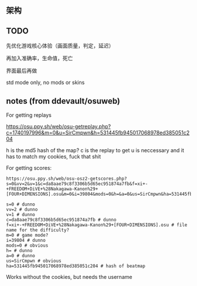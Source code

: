 ## 架构



## TODO

先优化游戏核心体验（画面质量，判定，延迟）

再加入准确率，生命值，死亡

界面最后再做

std mode only, no mods or skins

## notes (from ddevault/osuweb)

For getting replays

https://osu.ppy.sh/web/osu-getreplay.php?c=1740197996&m=0&u=SirCmpwn&h=531445fb945017068978ed385051c204

h is the md5 hash of the map?
c is the replay to get
u is neccessary and it has to match my cookies, fuck that shit

For getting scores:

```
https://osu.ppy.sh/web/osu-osz2-getscores.php?s=0&vv=2&v=1&c=da8aae79c8f3306b5d65ec951874a7fb&f=xi+-+FREEDOM+DiVE+%28Nakagawa-Kanon%29+[FOUR+DIMENSIONS].osu&m=0&i=39804&mods=0&h=&a=0&us=SirCmpwn&ha=531445fb945017068978ed385051c204
```

```
s=0 # dunno
vv=2 # dunno
v=1 # dunno
c=da8aae79c8f3306b5d65ec951874a7fb # dunno
f=xi+-+FREEDOM+DiVE+%28Nakagawa-Kanon%29+[FOUR+DIMENSIONS].osu # file name for the difficulty?
m=0 # game mode?
i=39804 # dunno
mods=0 # obvious
h= # dunno
a=0 # dunno
us=SirCmpwn # obvious
ha=531445fb945017068978ed385051c204 # hash of beatmap
```

Works without the cookies, but needs the username
